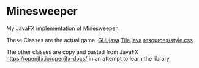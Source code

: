 # Minesweeper
My JavaFX implementation of Minesweeper. 

These Classes are the actual game:
[GUI.java](https://github.com/Varragh2/Minesweeper/blob/7bfac0d0fb274693a31518031fedee7fe28df0f7/src/main/java/com/example/demo/GUI.java)  [Tile.java]()
[resources/style.css](https://github.com/Varragh2/Minesweeper/blob/7bfac0d0fb274693a31518031fedee7fe28df0f7/src/main/resources/com/example/demo/style.css)

The other classes are copy and pasted from JavaFX https://openjfx.io/openjfx-docs/ in an attempt to learn the library
